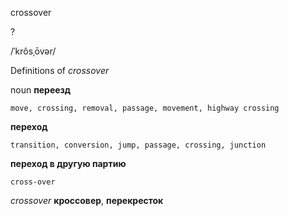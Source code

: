 crossover

?

/ˈkrôsˌōvər/

Definitions of _crossover_

noun
**переезд**

    move, crossing, removal, passage, movement, highway crossing
**переход**

    transition, conversion, jump, passage, crossing, junction
**переход в другую партию**

    cross-over

_crossover_
**кроссовер**, **перекресток**